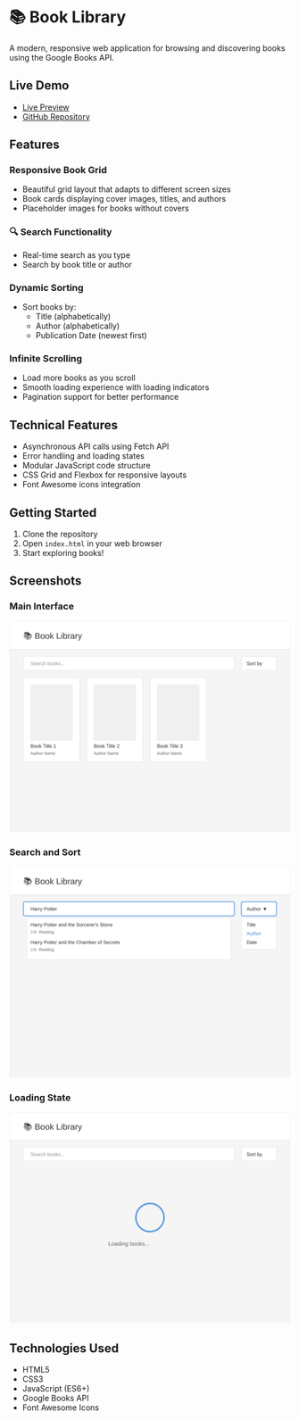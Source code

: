 # 📚 Book Library

A modern, responsive web application for browsing and discovering books using the Google Books API. 

## Live Demo

-  [Live Preview](https://book-library-ecru.vercel.app/)
-  [GitHub Repository](https://github.com/nileshhaldar98/book-library)

## Features

###  Responsive Book Grid
- Beautiful grid layout that adapts to different screen sizes
- Book cards displaying cover images, titles, and authors
- Placeholder images for books without covers

### 🔍 Search Functionality
- Real-time search as you type
- Search by book title or author


### Dynamic Sorting
- Sort books by:
  - Title (alphabetically)
  - Author (alphabetically)
  - Publication Date (newest first)

### Infinite Scrolling
- Load more books as you scroll
- Smooth loading experience with loading indicators
- Pagination support for better performance

## Technical Features

- Asynchronous API calls using Fetch API
- Error handling and loading states
- Modular JavaScript code structure
- CSS Grid and Flexbox for responsive layouts
- Font Awesome icons integration

## Getting Started

1. Clone the repository
2. Open `index.html` in your web browser
3. Start exploring books!

## Screenshots

### Main Interface
![Main Interface](screenshots/main-interface.svg)

### Search and Sort
![Search and Sort](screenshots/search-sort.svg)

### Loading State
![Loading State](screenshots/loading-state.svg)

## Technologies Used

- HTML5
- CSS3
- JavaScript (ES6+)
- Google Books API
- Font Awesome Icons